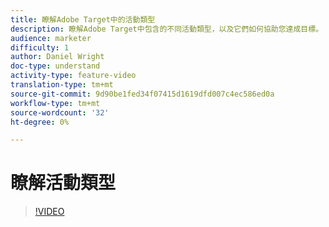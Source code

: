 ```yaml
---
title: 瞭解Adobe Target中的活動類型
description: 瞭解Adobe Target中包含的不同活動類型，以及它們如何協助您達成目標。
audience: marketer
difficulty: 1
author: Daniel Wright
doc-type: understand
activity-type: feature-video
translation-type: tm+mt
source-git-commit: 9d90be1fed34f07415d1619dfd007c4ec586ed0a
workflow-type: tm+mt
source-wordcount: '32'
ht-degree: 0%

---
```



# 瞭解活動類型

>[!VIDEO](https://video.tv.adobe.com/v/17386/?quality=12)